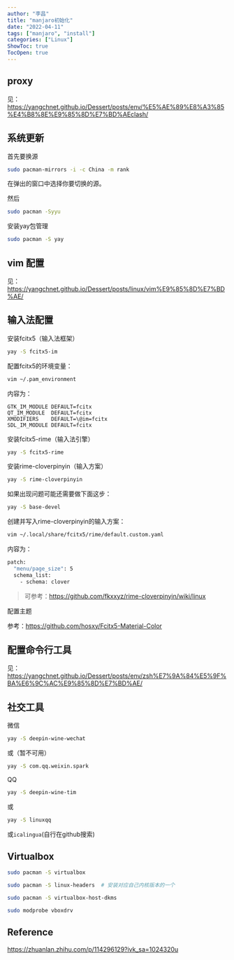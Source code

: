 ```yaml
---
author: "李昌"
title: "manjaro初始化"
date: "2022-04-11"
tags: ["manjaro", "install"]
categories: ["Linux"]
ShowToc: true
TocOpen: true
---
```


##  proxy

见：https://yangchnet.github.io/Dessert/posts/env/%E5%AE%89%E8%A3%85%E4%B8%8E%E9%85%8D%E7%BD%AEclash/

## 系统更新

首先要换源

```sh
sudo pacman-mirrors -i -c China -m rank
```

在弹出的窗口中选择你要切换的源。

然后
```sh
sudo pacman -Syyu
```

安装yay包管理
```sh
sudo pacman -S yay
```

## vim 配置

见：https://yangchnet.github.io/Dessert/posts/linux/vim%E9%85%8D%E7%BD%AE/

## 输入法配置

安装fcitx5（输入法框架）

```sh
yay -S fcitx5-im
```

配置fcitx5的环境变量：
```sh
vim ~/.pam_environment
```

内容为：
```
GTK_IM_MODULE DEFAULT=fcitx
QT_IM_MODULE  DEFAULT=fcitx
XMODIFIERS    DEFAULT=\@im=fcitx
SDL_IM_MODULE DEFAULT=fcitx
```

安装fcitx5-rime（输入法引擎）
```sh
yay -S fcitx5-rime
```

安装rime-cloverpinyin（输入方案）

```sh
yay -S rime-cloverpinyin
```

如果出现问题可能还需要做下面这步：
```sh
yay -S base-devel
```

创建并写入rime-cloverpinyin的输入方案：
```sh
vim ~/.local/share/fcitx5/rime/default.custom.yaml
```

内容为：
```sh
patch:
  "menu/page_size": 5
  schema_list:
    - schema: clover
```

> 可参考：https://github.com/fkxxyz/rime-cloverpinyin/wiki/linux

配置主题

参考：https://github.com/hosxy/Fcitx5-Material-Color

## 配置命令行工具

见：https://yangchnet.github.io/Dessert/posts/env/zsh%E7%9A%84%E5%9F%BA%E6%9C%AC%E9%85%8D%E7%BD%AE/


## 社交工具

微信

```sh
yay -S deepin-wine-wechat
```

或（暂不可用）
```sh
yay -S com.qq.weixin.spark
```

QQ

```sh
yay -S deepin-wine-tim
```

或
```sh
yay -S linuxqq
```

或`icalingua`(自行在github搜索)

## Virtualbox

```sh
sudo pacman -S virtualbox

sudo pacman -S linux-headers  # 安装对应自己内核版本的一个

sudo pacman -S virtualbox-host-dkms

sudo modprobe vboxdrv
```


## Reference

https://zhuanlan.zhihu.com/p/114296129?ivk_sa=1024320u